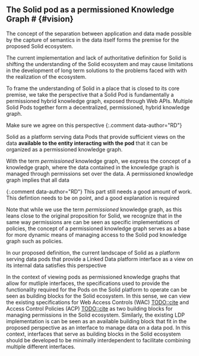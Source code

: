 ## The Solid pod as a permissioned Knowledge Graph # {#vision}
<!-- Repeating the premise -->
The concept of the separation between application and data made possible by the capture of semantics in the data itself forms the premise for the proposed Solid ecosystem.
<!-- The current problem in 2 sentences -->
The current implementation and lack of authoritative definition for Solid is shifting the understanding of the Solid ecosystem and may cause limitations in the development of long term solutions to the problems faced with with the realization of the ecosystem.
<!-- The proposed perspective !!!! -->
To frame the understanding of Solid in a place that is closed to its core premise, we take the perspective that a Solid Pod is fundamentally a permissioned hybrid knowledge graph, exposed through Web APIs. 
Multiple Solid Pods together form a decentralized, permissioned, hybrid knowledge graph.

Make sure we agree on this perspective
{:.comment data-author="RD"}

<!-- THE PERSPECTIVE -->
Solid as a platform serving data Pods that provide sufficient views on the data **available to the entity interacting with the pod** that it can be organized as a permissioned knowledge graph.


<!-- What is a permissioned knowledge graph -->
With the term *permissioned* knowledge graph, we express the concept of a knowledge graph, where the data contained in the knowledge graph is managed through permissions set over the data.
A permissioned knowledge graph implies that all data 

{:.comment data-author="RD"}
This part still needs a good amount of work. This defintion needs to be on point, and a good explanation is required

Note that while we use the term *permissioned* knowledge graph, as this leans close to the original proposition for Solid, we recognize that in the same way permissions are can be seen as specific implementations of policies, the concept of a permissioned knowledge graph serves as a base for more dynamic means of managing access to the Solid pod knowledge graph such as policies.


<!-- Make the point that Solid as LDP emulates a permissioned knowledge graph, but leads to getting stuck on certain points -> problem statement -->
In our proposed definition, the current landscape of Solid as a platform serving data pods that provide a Linked Data platform interface as a view on its internal data satisfies this perspective 

<!-- Make the point that interfaces can be thought of as independent building blocks for management of data, permissions, ... -->
In the context of viewing pods as permissioned knowledge graphs that allow for mutliple interfaces, the specifications used to provide the functionality required for the Pods on the Solid platform to operate can be seen as building blocks for the Solid ecosystem. 
In this sense, we can view the existing specifications for Web Access Controls (WAC) [TODO::cite]() and Access Control Policies (ACP) [TODO::cite]() as two building blocks for managing permissions in the Solid ecosystem.
Similarly, the existing LDP implementation is can be seen as an available building block that fit in the proposed perspective as an interface to manage data on a data pod.
In this context, interfaces that serve as building blocks in the Solid ecosystem should be developed to be minimally interdependent to facilitate combining multiple different interfaces.


























<!-- 


### Permissioned Knowledge Graphs
With the goal in mind of separating the data and applications, we propose the perspective of Solid as a permissioned knowledge graph.

Note that where permissioned knowledge graph, we understand a knowledge graph that can assign permissions for any data quads contained in the knowledge graph. We see the permissions set here as a proxy for policy-based authorization for data, where policies can dynamically describe permissions over data [TODO:: redo this]().


in our perspective is a Knowledge Graph where any collection of data can be grouped under a specific set of user permissions or policies.


### API integration
A consequence of an ecosystem where knowledge graphs can be exposed over the Web over multiple interfaces, is that this brings us back to the problem of interface-integration.

For this perspective to work, we must strive to transition from an ecosystem of API integration towards an ecosystem of data integration.

We argue that the use of Linked Data Platform as an organizational structure for data on a Solid pod relies too much on applications creating localized assumptions and optimizations for the structuring of their data that do not hold for the ecosystem, leading to applications requiring to do API integration on top of these structures, where semantics of the data may encoded and lost in this structuring instead of the data itself.

Where assumptions are currently contained in the API used to organize the data on a data pod, we need to move these assumptions to the data and explicitly encode them into the semantics of the data.

In the perspective as a pod being a permissioned Knowledge Graph that can be exposed over a multitude of APIs, we argue that exposing data over well-defined APIs can alleviate API integration problems.
[TODO:: HOWW???]()



### Interface building blocks

In this context, we can view the current state of Solid as pods that expose their internal knowledge graph over building blocks for authorization (WAC / ACP), data management and querying (LDP) and authentication (Solid-OIDC).
In this context, interface building blocks in the ecosystem should try to be minimally interdependent, to promote reuse over multiple interfaces for other components of Solid.

As a practical example, where the original paper advertised SPARQL as a possible interface to optimize querying on top of the Linked Data Platform data management layer [](cite:cites sambra_solid_nodate), we propose that a SPARQL endpoint may serve as a querying and data management interface on top of the knowledge graph, requiring new building blocks to be researched for authorization over such an interface.




-------------------

With this work, we propose the view of Solid as being data and application independent. 

With this work, we argue that it is not per se the interface of Linked Data Platform that is the cause of issues, but the notion that a Solid pod must adhere to the notion of being an online data space that organizes data as resources over a Linked Data Platform interface.
We pose that the assumptions described above that stem from the use of this organizational structure and the limitations it poses on the data it stores.

We propose the vision of Solid as a platform serving data pods that organize data as a Knowledge Graph [](cite:cites fensel_introduction_2020) [](cite:cites rubenv_reflections_2021).

A network of Solid pods can be seen as a decentralized knowledge graph. 

If a pod can be seen as a Knowledge graph, exposing the contained knowledge can take many forms, as knowledge graphs traditionally have supported multiple interfaces to add, manage and query data [TODO::sources](). 

Say something about integrating interfaces for authorization, data management and querying as building blocks in the ecosystem.

In this vision, a pod can be considered a permissioned, hybrid Knowledge graph that can be accessed through various Web APIs.

 -->


<!-- 
The Solid paper already alluded to shortcomings of the LDP interface (globbing, a separate SPARQL interface for RDF data / metadata)
-> And we will make the argument / take the position that it is more fundamental, that LDP is the problem/limitation rather than the solution. We reframe by seeing one LDP API (there are multiple!) as a possible view on the Pod, which fundamentally is a KG

-->


<!-- 

In the original paper for Solid, there was alluded on exposing all data over a SPARQL endpoint

Wat is solid?
- is het een set van protocols?
- is het een concept geimplementeerd met een set protocols?


Solutions can be found through:

extensions to the LDP interface:
- in spec 
- out of spec client managed?
- out of spec client sided?




### Authorization

- Resources are a straightforward way of combining data triples for authorization purposes.
- autorization systems can be adapted to work on a triple basis OR
- other ways of combining triples in resources can be used that do not include LDP biases (slash semantics)
 -->

